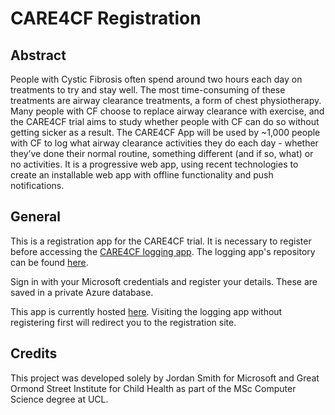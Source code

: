 # CARE4CF Registration

## Abstract
People with Cystic Fibrosis often spend around two hours each day on treatments to try and stay well. The most time-consuming of these treatments are airway clearance treatments, a form of chest physiotherapy. Many people with CF choose to replace airway clearance with exercise, and the CARE4CF trial aims to study whether people with CF can do so without getting sicker as a result. The CARE4CF App will be used by ~1,000 people with CF to log what airway clearance activities they do each day - whether they’ve done their normal routine, something different (and if so, what) or no activities. It is a progressive web app, using recent technologies to create an installable web app with offline functionality and push notifications. 

## General
This is a registration app for the CARE4CF trial. It is necessary to register before accessing the [CARE4CF logging app](https://care4cf.azurewebsites.net/). The logging app's repository can be found [here](https://github.com/JordanJWSmith/care4cf_app_public).

Sign in with your Microsoft credentials and register your details. These are saved in a private Azure database. 

This app is currently hosted [here](https://care4cf-register.azurewebsites.net/). Visiting the logging app without registering first will redirect you to the registration site. 

## Credits
This project was developed solely by Jordan Smith for Microsoft and Great Ormond Street Institute for Child Health as part of the MSc Computer Science degree at UCL.
